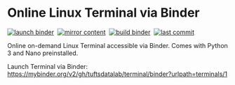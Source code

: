 # Online Linux Terminal via Binder

[![launch binder](https://mybinder.org/badge_logo.svg)][binder-link]&nbsp;
[![mirror content][mirror-content-badge]](../../actions/workflows/mirror-content.yml)&nbsp;
[![build binder][build-binder-badge]](../../actions/workflows/build-binder.yml)&nbsp;
[![last commit][last-commit-badge]](../../commits/main)

Online on-demand Linux Terminal accessible via Binder. Comes with Python 3 and Nano preinstalled.

Launch Terminal via Binder: <https://mybinder.org/v2/gh/tuftsdatalab/terminal/binder?urlpath=terminals/1>

<!-- define reference-style links -->

[binder-link]: https://mybinder.org/v2/gh/tuftsdatalab/terminal/binder?urlpath=terminals/1
[mirror-content-badge]: https://img.shields.io/github/workflow/status/tuftsdatalab/terminal/mirror-content?label=mirror%20content
[build-binder-badge]: https://img.shields.io/github/workflow/status/tuftsdatalab/terminal/build-binder?label=build%20binder
[last-commit-badge]: https://img.shields.io/github/last-commit/tuftsdatalab/terminal
